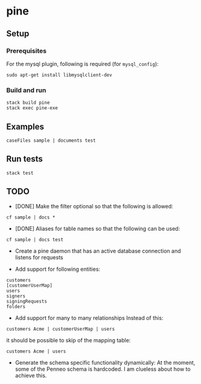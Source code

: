 # pine

## Setup

### Prerequisites

For the mysql plugin, following is required (for `mysql_config`):
```
sudo apt-get install libmysqlclient-dev
```

### Build and run

```
stack build pine
stack exec pine-exe
```

## Examples

```
caseFiles sample | documents test
```

## Run tests

```
stack test
```

## TODO

- [DONE] Make the filter optional so that the following is allowed:

```
cf sample | docs *
```

- [DONE] Aliases for table names so that the following can be used:

```
cf sample | docs test
```

- Create a pine daemon that has an active database connection and listens for requests

- Add support for following entities:

```
customers
[customerUserMap]
users
signers
signingRequests
folders
```

- Add support for many to many relationships
Instead of this:

```
customers Acme | customerUserMap | users
```

it should be possible to skip of the mapping table:

```
customers Acme | users
```

- Generate the schema specific functionality dynamically:
At the moment, some of the Penneo schema is hardcoded. I am clueless about how to achieve this. 
